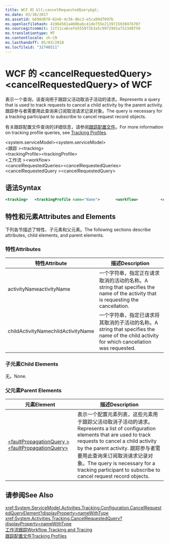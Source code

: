 ```yaml
---
title: WCF 的 &lt;cancelRequestedQuery&gt;
ms.date: 03/30/2017
ms.assetid: b690d870-02eb-4c56-8bc3-e5ca99d7097b
ms.openlocfilehash: 41964561a460babc41de755e213971593047b707
ms.sourcegitcommit: 11f11ca6cefe555972b3a5c99729d1a7523d8f50
ms.translationtype: MT
ms.contentlocale: zh-CN
ms.lasthandoff: 05/03/2018
ms.locfileid: "32748511"
---
```

# <a name="ltcancelrequestedquerygt-of-wcf"></a><span data-ttu-id="0f664-102">WCF 的 &lt;cancelRequestedQuery&gt;</span><span class="sxs-lookup"><span data-stu-id="0f664-102">&lt;cancelRequestedQuery&gt; of WCF</span></span>
<span data-ttu-id="0f664-103">表示一个查询，该查询用于跟踪父活动取消子活动的请求。</span><span class="sxs-lookup"><span data-stu-id="0f664-103">Represents a query that is used to track requests to cancel a child activity by the parent activity.</span></span> <span data-ttu-id="0f664-104">跟踪参与者需要用此查询来订阅取消请求记录对象。</span><span class="sxs-lookup"><span data-stu-id="0f664-104">The query is necessary for a tracking participant to subscribe to cancel request record objects.</span></span>  
  
 <span data-ttu-id="0f664-105">有关跟踪配置文件查询的详细信息，请参阅[跟踪配置文件](../../../../../docs/framework/windows-workflow-foundation/tracking-profiles.md)。</span><span class="sxs-lookup"><span data-stu-id="0f664-105">For more information on tracking profile queries, see [Tracking Profiles](../../../../../docs/framework/windows-workflow-foundation/tracking-profiles.md).</span></span>  
  
 <span data-ttu-id="0f664-106">\<system.serviceModel></span><span class="sxs-lookup"><span data-stu-id="0f664-106">\<system.serviceModel></span></span>  
<span data-ttu-id="0f664-107">\<跟踪 ></span><span class="sxs-lookup"><span data-stu-id="0f664-107">\<tracking></span></span>  
<span data-ttu-id="0f664-108">\<trackingProfile></span><span class="sxs-lookup"><span data-stu-id="0f664-108">\<trackingProfile></span></span>  
<span data-ttu-id="0f664-109">\<工作流 ></span><span class="sxs-lookup"><span data-stu-id="0f664-109">\<workflow></span></span>  
<span data-ttu-id="0f664-110">\<cancelRequestedQueries></span><span class="sxs-lookup"><span data-stu-id="0f664-110">\<cancelRequestedQueries></span></span>  
<span data-ttu-id="0f664-111">\<cancelRequestedQuery ></span><span class="sxs-lookup"><span data-stu-id="0f664-111">\<cancelRequestedQuery></span></span>  
  
## <a name="syntax"></a><span data-ttu-id="0f664-112">语法</span><span class="sxs-lookup"><span data-stu-id="0f664-112">Syntax</span></span>  
  
```xml
<tracking>   <trackingProfile name="Name">       <workflow>          <cancelRequestQueries>             <cancelRequestQuery activityName="String"                 childActivityName="String"/>          </cancelRequestQueries>       </workflow>   </trackingProfile></tracking>  
```

## <a name="attributes-and-elements"></a><span data-ttu-id="0f664-113">特性和元素</span><span class="sxs-lookup"><span data-stu-id="0f664-113">Attributes and Elements</span></span>  
 <span data-ttu-id="0f664-114">下列各节描述了特性、子元素和父元素。</span><span class="sxs-lookup"><span data-stu-id="0f664-114">The following sections describe attributes, child elements, and parent elements.</span></span>  
  
### <a name="attributes"></a><span data-ttu-id="0f664-115">特性</span><span class="sxs-lookup"><span data-stu-id="0f664-115">Attributes</span></span>  
  
|<span data-ttu-id="0f664-116">特性</span><span class="sxs-lookup"><span data-stu-id="0f664-116">Attribute</span></span>|<span data-ttu-id="0f664-117">描述</span><span class="sxs-lookup"><span data-stu-id="0f664-117">Description</span></span>|  
|---------------|-----------------|  
|<span data-ttu-id="0f664-118">activityName</span><span class="sxs-lookup"><span data-stu-id="0f664-118">activityName</span></span>|<span data-ttu-id="0f664-119">一个字符串，指定正在请求取消的活动的名称。</span><span class="sxs-lookup"><span data-stu-id="0f664-119">A string that specifies the name of the activity that is requesting the cancellation.</span></span>|  
|<span data-ttu-id="0f664-120">childActivityName</span><span class="sxs-lookup"><span data-stu-id="0f664-120">childActivityName</span></span>|<span data-ttu-id="0f664-121">一个字符串，指定已请求将其取消的子活动的名称。</span><span class="sxs-lookup"><span data-stu-id="0f664-121">A string that specifies the name of the child activity for which cancellation was requested.</span></span>|  
  
### <a name="child-elements"></a><span data-ttu-id="0f664-122">子元素</span><span class="sxs-lookup"><span data-stu-id="0f664-122">Child Elements</span></span>  
 <span data-ttu-id="0f664-123">无。</span><span class="sxs-lookup"><span data-stu-id="0f664-123">None.</span></span>  
  
### <a name="parent-elements"></a><span data-ttu-id="0f664-124">父元素</span><span class="sxs-lookup"><span data-stu-id="0f664-124">Parent Elements</span></span>  
  
|<span data-ttu-id="0f664-125">元素</span><span class="sxs-lookup"><span data-stu-id="0f664-125">Element</span></span>|<span data-ttu-id="0f664-126">描述</span><span class="sxs-lookup"><span data-stu-id="0f664-126">Description</span></span>|  
|-------------|-----------------|  
|[<span data-ttu-id="0f664-127">\<faultPropagationQuery ></span><span class="sxs-lookup"><span data-stu-id="0f664-127">\<faultPropagationQuery></span></span>](../../../../../docs/framework/configure-apps/file-schema/windows-workflow-foundation/faultpropagationquery.md)|<span data-ttu-id="0f664-128">表示一个配置元素列表，这些元素用于跟踪父活动取消子活动的请求。</span><span class="sxs-lookup"><span data-stu-id="0f664-128">Represents a list of configuration elements that are used to track requests to cancel a child activity by the parent activity.</span></span> <span data-ttu-id="0f664-129">跟踪参与者需要用此查询来订阅取消请求记录对象。</span><span class="sxs-lookup"><span data-stu-id="0f664-129">The query is necessary for a tracking participant to subscribe to cancel request record objects.</span></span>|  
  
## <a name="see-also"></a><span data-ttu-id="0f664-130">请参阅</span><span class="sxs-lookup"><span data-stu-id="0f664-130">See Also</span></span>  
 <xref:System.ServiceModel.Activities.Tracking.Configuration.CancelRequestedQueryElement?displayProperty=nameWithType>       
 <xref:System.Activities.Tracking.CancelRequestedQuery?displayProperty=nameWithType>     
 [<span data-ttu-id="0f664-131">工作流跟踪</span><span class="sxs-lookup"><span data-stu-id="0f664-131">Workflow Tracking and Tracing</span></span>](../../../../../docs/framework/windows-workflow-foundation/workflow-tracking-and-tracing.md)  
 [<span data-ttu-id="0f664-132">跟踪配置文件</span><span class="sxs-lookup"><span data-stu-id="0f664-132">Tracking Profiles</span></span>](../../../../../docs/framework/windows-workflow-foundation/tracking-profiles.md)
